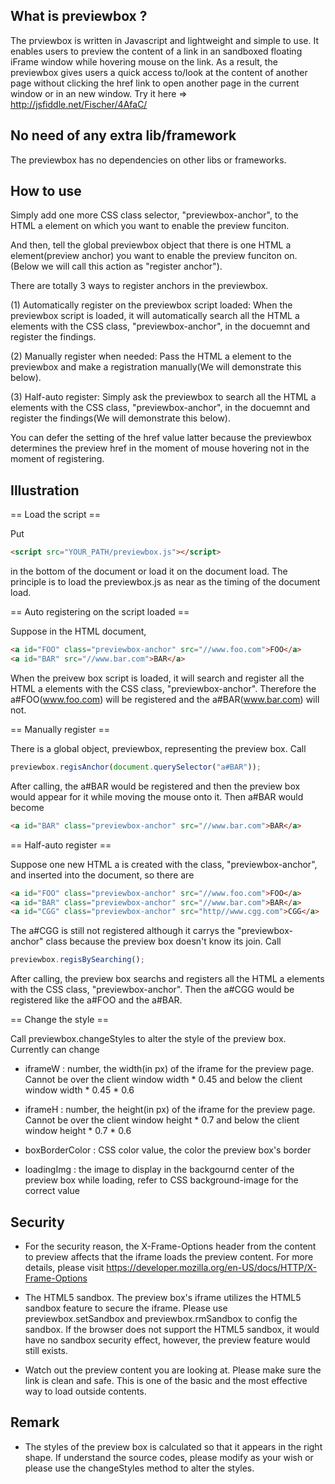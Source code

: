 ## What is previewbox ?
The prviewbox is written in Javascript and lightweight and simple to use. It enables users to preview the content of a link in an sandboxed floating iFrame window while hovering mouse on the link.
As a result, the previewbox gives users a quick access to/look at the content of another page without clicking the href link to open another page in the current window or in an new window.
Try it here => http://jsfiddle.net/Fischer/4AfaC/

## No need of any extra lib/framework
The previewbox has no dependencies on other libs or frameworks.


## How to use
Simply add one more CSS class selector, "previewbox-anchor", to the HTML a element on which you want to enable the preview funciton.

And then, tell the global previewbox object that there is one HTML a element(preview anchor) you want to enable the preview funciton on.(Below we will call this action as "register anchor").

There are totally 3 ways to register anchors in the previewbox.

(1) Automatically register on the previewbox script loaded:
When the previewbox script is loaded, it will automatically search all the HTML a elements with the CSS class, "previewbox-anchor", in the docuemnt and register the findings.

(2) Manually register when needed:
Pass the HTML a element to the previewbox and make a registration manually(We will demonstrate this below).

(3) Half-auto register:
Simply ask the previewbox to search all the HTML a elements with the CSS class, "previewbox-anchor", in the docuemnt and register the findings(We will demonstrate this below).

You can defer the setting of the href value latter because the previewbox determines the preview href in the moment of mouse hovering not in the moment of registering.


## Illustration
== Load the script ==

Put 
```html
<script src="YOUR_PATH/previewbox.js"></script>
```
in the bottom of the document or load it on the document load.
The principle is to load the previewbox.js as near as the timing of the document load.


== Auto registering on the script loaded ==

Suppose in the HTML document,
```html
<a id="FOO" class="previewbox-anchor" src="//www.foo.com">FOO</a>
<a id="BAR" src="//www.bar.com">BAR</a>
```
When the preivew box script is loaded, it will search and register all the HTML a elements with the CSS class, "previewbox-anchor".
Therefore the a#FOO(www.foo.com) will be registered and the a#BAR(www.bar.com) will not.


== Manually register ==

There is a global object, previewbox, representing the preview box.
Call
```javascript
previewbox.regisAnchor(document.querySelector("a#BAR"));
```
After calling, the a#BAR would be registered and then the preview box would appear for it while moving the mouse onto it.
Then a#BAR would become
```html
<a id="BAR" class="previewbox-anchor" src="//www.bar.com">BAR</a>
```

	
== Half-auto register ==

Suppose one new HTML a is created with the class, "previewbox-anchor", and inserted into the document, so there are
```html
<a id="FOO" class="previewbox-anchor" src="//www.foo.com">FOO</a>
<a id="BAR" class="previewbox-anchor" src="//www.bar.com">BAR</a>
<a id="CGG" class="previewbox-anchor" src="http//www.cgg.com">CGG</a>
```
The a#CGG is still not registered although it carrys the "previewbox-anchor" class because the preview box doesn't know its join.
Call
```javascript
previewbox.regisBySearching();
```
After calling, the preview box searchs and registers all the HTML a elements with the CSS class, "previewbox-anchor".
Then the a#CGG would be registered like the a#FOO and the a#BAR.


== Change the style ==

Call previewbox.changeStyles to alter the style of the preview box.
Currently can change
- iframeW : number, the width(in px) of the iframe for the preview page. Cannot be over the client window width * 0.45 and below the client window width * 0.45 * 0.6

- iframeH : number, the height(in px) of the iframe for the preview page. Cannot be over the client window height * 0.7 and below the client window height * 0.7 * 0.6

- boxBorderColor : CSS color value, the color the preview box's border

- loadingImg : the image to display in the backgournd center of the preview box while loading, refer to CSS background-image for the correct value


## Security
- For the security reason, the X-Frame-Options header from the content to preview affects that the iframe loads the preview content. For more details, please visit https://developer.mozilla.org/en-US/docs/HTTP/X-Frame-Options

- The HTML5 sandbox. The preview box's iframe utilizes the HTML5 sandbox feature to secure the iframe.
  Please use previewbox.setSandbox and previewbox.rmSandbox to config the sandbox.
  If the browser does not support the HTML5 sandbox, it would have no sandbox security effect, however, the preview feature would still exists.

- Watch out the preview content you are looking at. Please make sure the link is clean and safe. This is one of the basic and the most effective way to load outside contents.


## Remark
- The styles of the preview box is calculated so that it appears in the right shape. If understand the source codes, please modify as your wish or please use the changeStyles method to alter the styles.


